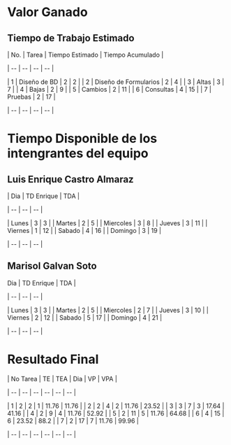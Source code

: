 # Valor Ganado
## Tiempo de Trabajo Estimado

| No. | Tarea | Tiempo Estimado | Tiempo Acumulado |

| -- | -- | -- | -- |

| 1 | Diseño de BD | 2 | 2 |
| 2 | Diseño de Formularios | 2 | 4 |
| 3 | Altas | 3 | 7 |
| 4 | Bajas | 2 | 9 |
| 5 | Cambios | 2 | 11 |
| 6 | Consultas | 4 | 15 |
| 7 | Pruebas | 2 | 17 |

| -- | -- | -- | -- |

# Tiempo Disponible de los intengrantes del equipo
## Luis Enrique Castro Almaraz

| Dia | TD Enrique | TDA |

| -- | -- | -- | 

| Lunes | 3 | 3 |
| Martes | 2 | 5 |
| Miercoles | 3 | 8 |
| Jueves | 3 | 11 |
| Viernes | 1 | 12 | 
| Sabado | 4 | 16 |
| Domingo | 3 | 19 |

| -- | -- | -- | 

## Marisol Galvan Soto

 Dia | TD Enrique | TDA |

| -- | -- | -- | 

| Lunes | 3 | 3 |
| Martes | 2 | 5 |
| Miercoles | 2 | 7 |
| Jueves | 3 | 10 |
| Viernes | 2 | 12 | 
| Sabado | 5 | 17 |
| Domingo | 4 | 21 |

| -- | -- | -- | 

# Resultado Final

| No Tarea | TE | TEA | Dia | VP | VPA |

| -- | -- | -- | -- | -- | -- |

| 1 | 2 | 2 | 1 | 11.76 | 11.76 |
| 2 | 2 | 4 | 2 | 11.76 | 23.52 |
| 3 | 3 | 7 | 3 | 17.64 | 41.16 |
| 4 | 2 | 9 | 4 | 11.76 | 52.92 |
| 5 | 2 | 11 | 5 | 11.76 | 64.68 |
| 6 | 4 | 15 | 6 | 23.52 | 88.2 |
| 7 | 2 | 17 | 7 | 11.76 | 99.96 |

| -- | -- | -- | -- | -- | -- |
